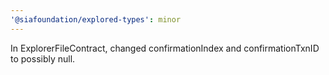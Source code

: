 ```yaml
---
'@siafoundation/explored-types': minor
---
```


In ExplorerFileContract, changed confirmationIndex and confirmationTxnID to possibly null.

